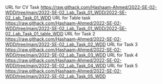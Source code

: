 URL for CV Task
https://raw.githack.com/Hashaam-Ahmed/2022-SE-02-WDD/tree/main/2022-SE-02_Lab_Task_01_WDD/2022-SE-02_Lab_Task_01_WDD
URL for Table task
https://raw.githack.com/Hashaam-Ahmed/2022-SE-02-WDD/tree/main/2022-SE-02_Lab_Task_01_WDD/2022-SE-02_Lab_Task_01_table_WDD
URL for Task 2
https://raw.githack.com/Hashaam-Ahmed/2022-SE-02-WDD/tree/main/2022-SE-02_Lab_Task_02_WDD
URL for Task 3
https://raw.githack.com/Hashaam-Ahmed/2022-SE-02-WDD/tree/main/2022-SE-02_Lab_Task_03_WDD
URL for Task 4
https://raw.githack.com/Hashaam-Ahmed/2022-SE-02-WDD/tree/main/2022-SE-02_Lab_Task_04_WDD
URL for Task 5
https://raw.githack.com/Hashaam-Ahmed/2022-SE-02-WDD/tree/main/2022-SE-02_Lab_Task_05_WDD

